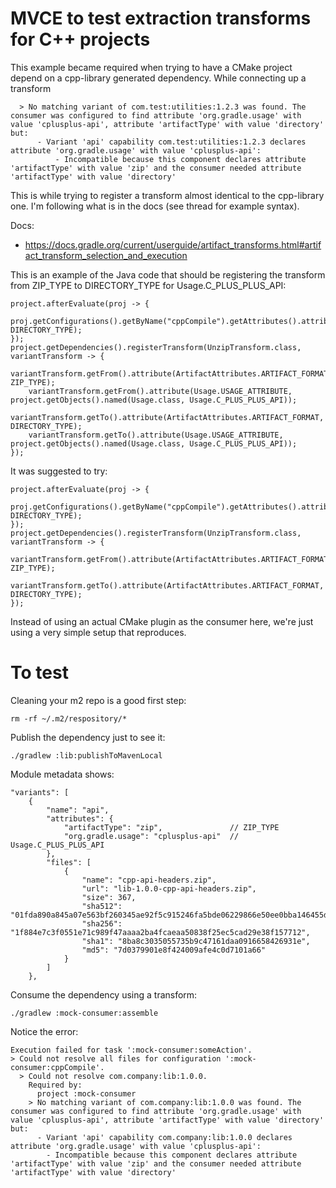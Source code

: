 # MVCE to test extraction transforms for C++ projects

This example became required when trying to have a CMake project depend on a
cpp-library generated dependency. While connecting up a transform 

      > No matching variant of com.test:utilities:1.2.3 was found. The consumer was configured to find attribute 'org.gradle.usage' with value 'cplusplus-api', attribute 'artifactType' with value 'directory' but:
          - Variant 'api' capability com.test:utilities:1.2.3 declares attribute 'org.gradle.usage' with value 'cplusplus-api':
              - Incompatible because this component declares attribute 'artifactType' with value 'zip' and the consumer needed attribute 'artifactType' with value 'directory'

This is while trying to register a transform almost identical to the cpp-library 
one. I'm following what is in the docs (see thread for example syntax).

Docs:

* https://docs.gradle.org/current/userguide/artifact_transforms.html#artifact_transform_selection_and_execution

This is an example of the Java code that should be registering the transform 
from ZIP_TYPE to DIRECTORY_TYPE for Usage.C_PLUS_PLUS_API:

    project.afterEvaluate(proj -> {
        proj.getConfigurations().getByName("cppCompile").getAttributes().attribute(ArtifactAttributes.ARTIFACT_FORMAT, DIRECTORY_TYPE);
    });
    project.getDependencies().registerTransform(UnzipTransform.class, variantTransform -> {
        variantTransform.getFrom().attribute(ArtifactAttributes.ARTIFACT_FORMAT, ZIP_TYPE);
        variantTransform.getFrom().attribute(Usage.USAGE_ATTRIBUTE, project.getObjects().named(Usage.class, Usage.C_PLUS_PLUS_API));
        variantTransform.getTo().attribute(ArtifactAttributes.ARTIFACT_FORMAT, DIRECTORY_TYPE);
        variantTransform.getTo().attribute(Usage.USAGE_ATTRIBUTE, project.getObjects().named(Usage.class, Usage.C_PLUS_PLUS_API));
    });

It was suggested to try:

    project.afterEvaluate(proj -> {
        proj.getConfigurations().getByName("cppCompile").getAttributes().attribute(ArtifactAttributes.ARTIFACT_FORMAT, DIRECTORY_TYPE);
    });
    project.getDependencies().registerTransform(UnzipTransform.class, variantTransform -> {
        variantTransform.getFrom().attribute(ArtifactAttributes.ARTIFACT_FORMAT, ZIP_TYPE);
        variantTransform.getTo().attribute(ArtifactAttributes.ARTIFACT_FORMAT, DIRECTORY_TYPE);
    });

Instead of using an actual CMake plugin as the consumer here, we're just using
a very simple setup that reproduces.

# To test

Cleaning your m2 repo is a good first step:

    rm -rf ~/.m2/respository/*

Publish the dependency just to see it:

    ./gradlew :lib:publishToMavenLocal

Module metadata shows:

    "variants": [
        {
            "name": "api",
            "attributes": {
                "artifactType": "zip",               // ZIP_TYPE
                "org.gradle.usage": "cplusplus-api"  // Usage.C_PLUS_PLUS_API
            },
            "files": [
                {
                    "name": "cpp-api-headers.zip",
                    "url": "lib-1.0.0-cpp-api-headers.zip",
                    "size": 367,
                    "sha512": "01fda890a845a07e563bf260345ae92f5c915246fa5bde06229866e50ee0bba146455d210e8869de68f978529a5d6174e2bed87beafb9bb435c362648c4690d7",
                    "sha256": "1f884e7c3f0551e71c989f47aaaa2ba4fcaeaa50838f25ec5cad29e38f157712",
                    "sha1": "8ba8c3035055735b9c47161daa0916658426931e",
                    "md5": "7d0379901e8f424009afe4c0d7101a66"
                }
            ]
        },

Consume the dependency using a transform:

    ./gradlew :mock-consumer:assemble

Notice the error:

    Execution failed for task ':mock-consumer:someAction'.
    > Could not resolve all files for configuration ':mock-consumer:cppCompile'.
      > Could not resolve com.company:lib:1.0.0.
        Required by:
          project :mock-consumer
        > No matching variant of com.company:lib:1.0.0 was found. The consumer was configured to find attribute 'org.gradle.usage' with value 'cplusplus-api', attribute 'artifactType' with value 'directory' but:
          - Variant 'api' capability com.company:lib:1.0.0 declares attribute 'org.gradle.usage' with value 'cplusplus-api':
            - Incompatible because this component declares attribute 'artifactType' with value 'zip' and the consumer needed attribute 'artifactType' with value 'directory'
